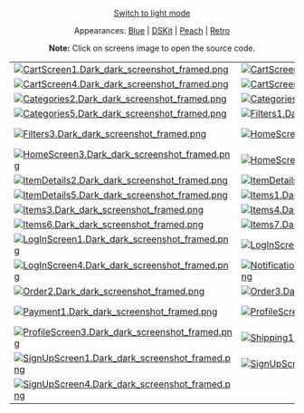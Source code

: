 <p align='center'><a href="ScreensGallery_Dark_light.md">Switch to light mode</a></p>
<p align='center'>Appearances:
<a href="ScreensGallery_Blue_dark.md">Blue</a> | <a href="ScreensGallery_DSKit_dark.md">DSKit</a> | <a href="ScreensGallery_Peach_dark.md">Peach</a> | <a href="ScreensGallery_Retro_dark.md">Retro</a>
</p>
<p align='center'><b>Note:</b> Click on screens image to open the source code.</p>
<table>
<tr>
<td><a href="../DSKitExplorer/Screens/./CartScreen1.swift"><img src="Screenshots/./CartScreen1.Dark_dark_screenshot_framed.png" alt="CartScreen1.Dark_dark_screenshot_framed.png"></a></td>
<td><a href="../DSKitExplorer/Screens/./CartScreen2.swift"><img src="Screenshots/./CartScreen2.Dark_dark_screenshot_framed.png" alt="CartScreen2.Dark_dark_screenshot_framed.png"></a></td>
<td><a href="../DSKitExplorer/Screens/./CartScreen3.swift"><img src="Screenshots/./CartScreen3.Dark_dark_screenshot_framed.png" alt="CartScreen3.Dark_dark_screenshot_framed.png"></a></td>
</tr>
<tr>
<td><a href="../DSKitExplorer/Screens/./CartScreen4.swift"><img src="Screenshots/./CartScreen4.Dark_dark_screenshot_framed.png" alt="CartScreen4.Dark_dark_screenshot_framed.png"></a></td>
<td><a href="../DSKitExplorer/Screens/./CartScreen5.swift"><img src="Screenshots/./CartScreen5.Dark_dark_screenshot_framed.png" alt="CartScreen5.Dark_dark_screenshot_framed.png"></a></td>
<td><a href="../DSKitExplorer/Screens/./Categories1.swift"><img src="Screenshots/./Categories1.Dark_dark_screenshot_framed.png" alt="Categories1.Dark_dark_screenshot_framed.png"></a></td>
</tr>
<tr>
<td><a href="../DSKitExplorer/Screens/./Categories2.swift"><img src="Screenshots/./Categories2.Dark_dark_screenshot_framed.png" alt="Categories2.Dark_dark_screenshot_framed.png"></a></td>
<td><a href="../DSKitExplorer/Screens/./Categories3.swift"><img src="Screenshots/./Categories3.Dark_dark_screenshot_framed.png" alt="Categories3.Dark_dark_screenshot_framed.png"></a></td>
<td><a href="../DSKitExplorer/Screens/./Categories4.swift"><img src="Screenshots/./Categories4.Dark_dark_screenshot_framed.png" alt="Categories4.Dark_dark_screenshot_framed.png"></a></td>
</tr>
<tr>
<td><a href="../DSKitExplorer/Screens/./Categories5.swift"><img src="Screenshots/./Categories5.Dark_dark_screenshot_framed.png" alt="Categories5.Dark_dark_screenshot_framed.png"></a></td>
<td><a href="../DSKitExplorer/Screens/./Filters1.swift"><img src="Screenshots/./Filters1.Dark_dark_screenshot_framed.png" alt="Filters1.Dark_dark_screenshot_framed.png"></a></td>
<td><a href="../DSKitExplorer/Screens/./Filters2.swift"><img src="Screenshots/./Filters2.Dark_dark_screenshot_framed.png" alt="Filters2.Dark_dark_screenshot_framed.png"></a></td>
</tr>
<tr>
<td><a href="../DSKitExplorer/Screens/./Filters3.swift"><img src="Screenshots/./Filters3.Dark_dark_screenshot_framed.png" alt="Filters3.Dark_dark_screenshot_framed.png"></a></td>
<td><a href="../DSKitExplorer/Screens/./HomeScreen1.swift"><img src="Screenshots/./HomeScreen1.Dark_dark_screenshot_framed.png" alt="HomeScreen1.Dark_dark_screenshot_framed.png"></a></td>
<td><a href="../DSKitExplorer/Screens/./HomeScreen2.swift"><img src="Screenshots/./HomeScreen2.Dark_dark_screenshot_framed.png" alt="HomeScreen2.Dark_dark_screenshot_framed.png"></a></td>
</tr>
<tr>
<td><a href="../DSKitExplorer/Screens/./HomeScreen3.swift"><img src="Screenshots/./HomeScreen3.Dark_dark_screenshot_framed.png" alt="HomeScreen3.Dark_dark_screenshot_framed.png"></a></td>
<td><a href="../DSKitExplorer/Screens/./HomeScreen4.swift"><img src="Screenshots/./HomeScreen4.Dark_dark_screenshot_framed.png" alt="HomeScreen4.Dark_dark_screenshot_framed.png"></a></td>
<td><a href="../DSKitExplorer/Screens/./ItemDetails1.swift"><img src="Screenshots/./ItemDetails1.Dark_dark_screenshot_framed.png" alt="ItemDetails1.Dark_dark_screenshot_framed.png"></a></td>
</tr>
<tr>
<td><a href="../DSKitExplorer/Screens/./ItemDetails2.swift"><img src="Screenshots/./ItemDetails2.Dark_dark_screenshot_framed.png" alt="ItemDetails2.Dark_dark_screenshot_framed.png"></a></td>
<td><a href="../DSKitExplorer/Screens/./ItemDetails3.swift"><img src="Screenshots/./ItemDetails3.Dark_dark_screenshot_framed.png" alt="ItemDetails3.Dark_dark_screenshot_framed.png"></a></td>
<td><a href="../DSKitExplorer/Screens/./ItemDetails4.swift"><img src="Screenshots/./ItemDetails4.Dark_dark_screenshot_framed.png" alt="ItemDetails4.Dark_dark_screenshot_framed.png"></a></td>
</tr>
<tr>
<td><a href="../DSKitExplorer/Screens/./ItemDetails5.swift"><img src="Screenshots/./ItemDetails5.Dark_dark_screenshot_framed.png" alt="ItemDetails5.Dark_dark_screenshot_framed.png"></a></td>
<td><a href="../DSKitExplorer/Screens/./Items1.swift"><img src="Screenshots/./Items1.Dark_dark_screenshot_framed.png" alt="Items1.Dark_dark_screenshot_framed.png"></a></td>
<td><a href="../DSKitExplorer/Screens/./Items2.swift"><img src="Screenshots/./Items2.Dark_dark_screenshot_framed.png" alt="Items2.Dark_dark_screenshot_framed.png"></a></td>
</tr>
<tr>
<td><a href="../DSKitExplorer/Screens/./Items3.swift"><img src="Screenshots/./Items3.Dark_dark_screenshot_framed.png" alt="Items3.Dark_dark_screenshot_framed.png"></a></td>
<td><a href="../DSKitExplorer/Screens/./Items4.swift"><img src="Screenshots/./Items4.Dark_dark_screenshot_framed.png" alt="Items4.Dark_dark_screenshot_framed.png"></a></td>
<td><a href="../DSKitExplorer/Screens/./Items5.swift"><img src="Screenshots/./Items5.Dark_dark_screenshot_framed.png" alt="Items5.Dark_dark_screenshot_framed.png"></a></td>
</tr>
<tr>
<td><a href="../DSKitExplorer/Screens/./Items6.swift"><img src="Screenshots/./Items6.Dark_dark_screenshot_framed.png" alt="Items6.Dark_dark_screenshot_framed.png"></a></td>
<td><a href="../DSKitExplorer/Screens/./Items7.swift"><img src="Screenshots/./Items7.Dark_dark_screenshot_framed.png" alt="Items7.Dark_dark_screenshot_framed.png"></a></td>
<td><a href="../DSKitExplorer/Screens/./Items8.swift"><img src="Screenshots/./Items8.Dark_dark_screenshot_framed.png" alt="Items8.Dark_dark_screenshot_framed.png"></a></td>
</tr>
<tr>
<td><a href="../DSKitExplorer/Screens/./LogInScreen1.swift"><img src="Screenshots/./LogInScreen1.Dark_dark_screenshot_framed.png" alt="LogInScreen1.Dark_dark_screenshot_framed.png"></a></td>
<td><a href="../DSKitExplorer/Screens/./LogInScreen2.swift"><img src="Screenshots/./LogInScreen2.Dark_dark_screenshot_framed.png" alt="LogInScreen2.Dark_dark_screenshot_framed.png"></a></td>
<td><a href="../DSKitExplorer/Screens/./LogInScreen3.swift"><img src="Screenshots/./LogInScreen3.Dark_dark_screenshot_framed.png" alt="LogInScreen3.Dark_dark_screenshot_framed.png"></a></td>
</tr>
<tr>
<td><a href="../DSKitExplorer/Screens/./LogInScreen4.swift"><img src="Screenshots/./LogInScreen4.Dark_dark_screenshot_framed.png" alt="LogInScreen4.Dark_dark_screenshot_framed.png"></a></td>
<td><a href="../DSKitExplorer/Screens/./NotificationsScreen1.swift"><img src="Screenshots/./NotificationsScreen1.Dark_dark_screenshot_framed.png" alt="NotificationsScreen1.Dark_dark_screenshot_framed.png"></a></td>
<td><a href="../DSKitExplorer/Screens/./Order1.swift"><img src="Screenshots/./Order1.Dark_dark_screenshot_framed.png" alt="Order1.Dark_dark_screenshot_framed.png"></a></td>
</tr>
<tr>
<td><a href="../DSKitExplorer/Screens/./Order2.swift"><img src="Screenshots/./Order2.Dark_dark_screenshot_framed.png" alt="Order2.Dark_dark_screenshot_framed.png"></a></td>
<td><a href="../DSKitExplorer/Screens/./Order3.swift"><img src="Screenshots/./Order3.Dark_dark_screenshot_framed.png" alt="Order3.Dark_dark_screenshot_framed.png"></a></td>
<td><a href="../DSKitExplorer/Screens/./Order4.swift"><img src="Screenshots/./Order4.Dark_dark_screenshot_framed.png" alt="Order4.Dark_dark_screenshot_framed.png"></a></td>
</tr>
<tr>
<td><a href="../DSKitExplorer/Screens/./Payment1.swift"><img src="Screenshots/./Payment1.Dark_dark_screenshot_framed.png" alt="Payment1.Dark_dark_screenshot_framed.png"></a></td>
<td><a href="../DSKitExplorer/Screens/./ProfileScreen1.swift"><img src="Screenshots/./ProfileScreen1.Dark_dark_screenshot_framed.png" alt="ProfileScreen1.Dark_dark_screenshot_framed.png"></a></td>
<td><a href="../DSKitExplorer/Screens/./ProfileScreen2.swift"><img src="Screenshots/./ProfileScreen2.Dark_dark_screenshot_framed.png" alt="ProfileScreen2.Dark_dark_screenshot_framed.png"></a></td>
</tr>
<tr>
<td><a href="../DSKitExplorer/Screens/./ProfileScreen3.swift"><img src="Screenshots/./ProfileScreen3.Dark_dark_screenshot_framed.png" alt="ProfileScreen3.Dark_dark_screenshot_framed.png"></a></td>
<td><a href="../DSKitExplorer/Screens/./Shipping1.swift"><img src="Screenshots/./Shipping1.Dark_dark_screenshot_framed.png" alt="Shipping1.Dark_dark_screenshot_framed.png"></a></td>
<td><a href="../DSKitExplorer/Screens/./Shipping2.swift"><img src="Screenshots/./Shipping2.Dark_dark_screenshot_framed.png" alt="Shipping2.Dark_dark_screenshot_framed.png"></a></td>
</tr>
<tr>
<td><a href="../DSKitExplorer/Screens/./SignUpScreen1.swift"><img src="Screenshots/./SignUpScreen1.Dark_dark_screenshot_framed.png" alt="SignUpScreen1.Dark_dark_screenshot_framed.png"></a></td>
<td><a href="../DSKitExplorer/Screens/./SignUpScreen2.swift"><img src="Screenshots/./SignUpScreen2.Dark_dark_screenshot_framed.png" alt="SignUpScreen2.Dark_dark_screenshot_framed.png"></a></td>
<td><a href="../DSKitExplorer/Screens/./SignUpScreen3.swift"><img src="Screenshots/./SignUpScreen3.Dark_dark_screenshot_framed.png" alt="SignUpScreen3.Dark_dark_screenshot_framed.png"></a></td>
</tr>
<tr>
<td><a href="../DSKitExplorer/Screens/./SignUpScreen4.swift"><img src="Screenshots/./SignUpScreen4.Dark_dark_screenshot_framed.png" alt="SignUpScreen4.Dark_dark_screenshot_framed.png"></a></td>
</tr>
</table>
